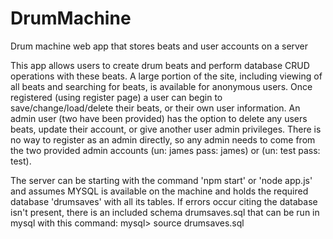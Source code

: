 # DrumMachine
Drum machine web app that stores beats and user accounts on a server

This app allows users to create drum beats and perform database CRUD operations with these beats. A large portion of the site, including viewing of all beats and searching for beats, is available for anonymous users. Once registered (using register page) a user can begin to save/change/load/delete their beats, or their own user information. An admin user (two have been provided) has the option to delete any users beats, update their account, or give another user admin privileges. There is no way to register as an admin directly, so any admin needs to come from the two provided admin accounts (un: james pass: james) or (un: test pass: test).

The server can be starting with the command 'npm start' or 'node app.js' and assumes MYSQL is available on the machine and holds the required database 'drumsaves' with all its tables. If errors occur citing the database isn't present, there is an included schema drumsaves.sql that can be run in mysql with this command: mysql> source drumsaves.sql


